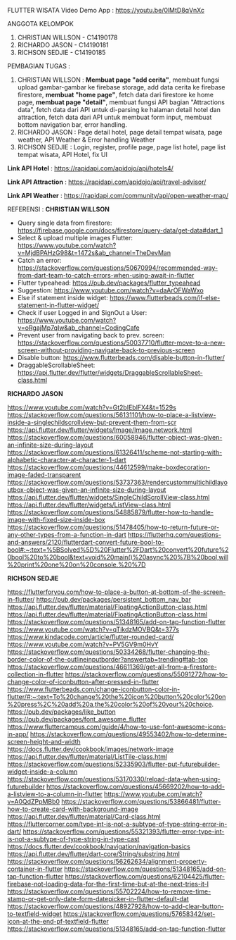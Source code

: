 FLUTTER WISATA
Video Demo App : https://youtu.be/0lMtD8qVnXc

ANGGOTA KELOMPOK
1. CHRISTIAN WILLSON - C14190178
2. RICHARDO JASON - C14190181
3. RICHSON SEDJIE - C14190185

PEMBAGIAN TUGAS :
1. CHRISTIAN WILLSON : **Membuat page "add cerita"**, membuat fungsi upload gambar-gambar ke firebase storage, add data cerita ke firebase firestore, **membuat "home page"**, fetch data dari firestore ke home page, **membuat page "detail"**, membuat fungsi API bagian "Attractions data", fetch data dari API untuk di-parsing ke halaman detail hotel dan attraction, fetch data dari API untuk membuat form input, membuat bottom navigation bar, error handling.
2. RICHARDO JASON : Page detail hotel, page detail tempat wisata, page weather, API Weather & Error handling Weather
3. RICHSON SEDJIE : Login, register, profile page, page list hotel, page list tempat wisata, API Hotel, fix UI

**Link API Hotel** : https://rapidapi.com/apidojo/api/hotels4/

**Link API Attraction** : https://rapidapi.com/apidojo/api/travel-advisor/

**Link API Weather** : https://rapidapi.com/community/api/open-weather-map/

REFERENSI :
**CHRISTIAN WILLSON**
- Query single data from firestore: https://firebase.google.com/docs/firestore/query-data/get-data#dart_1 <br>
- Select & upload multiple images Flutter: https://www.youtube.com/watch?v=MjdBPAHzG98&t=1472s&ab_channel=TheDevMan <br>
- Catch an error: https://stackoverflow.com/questions/50670994/recommended-way-from-dart-team-to-catch-errors-when-using-await-in-flutter <br>
- Flutter typeahead: https://pub.dev/packages/flutter_typeahead <br>
- Suggestion: https://www.youtube.com/watch?v=daArOFWaWxo <br>
- Else if statement inside widget: https://www.flutterbeads.com/if-else-statement-in-flutter-widget/ <br>
- Check if user Logged in and SignOut a User: https://www.youtube.com/watch?v=oRgajMp7qIw&ab_channel=CodingCafe <br>
- Prevent user from navigating back to prev. screen: https://stackoverflow.com/questions/50037710/flutter-move-to-a-new-screen-without-providing-navigate-back-to-previous-screen <br>
- Disable button: https://www.flutterbeads.com/disable-button-in-flutter/ <br>
- DraggableScrollableSheet: https://api.flutter.dev/flutter/widgets/DraggableScrollableSheet-class.html <br>

**RICHARDO JASON**

https://www.youtube.com/watch?v=Gt2bIEblFX4&t=1529s
https://stackoverflow.com/questions/56131101/how-to-place-a-listview-inside-a-singlechildscrollview-but-prevent-them-from-scr
https://api.flutter.dev/flutter/widgets/Image/Image.network.html
https://stackoverflow.com/questions/60058946/flutter-object-was-given-an-infinite-size-during-layout
https://stackoverflow.com/questions/61326411/scheme-not-starting-with-alphabetic-character-at-character-1-dart 
https://stackoverflow.com/questions/44612599/make-boxdecoration-image-faded-transparent
https://stackoverflow.com/questions/53737363/rendercustommultichildlayoutbox-object-was-given-an-infinite-size-during-layout
https://api.flutter.dev/flutter/widgets/SingleChildScrollView-class.html
https://api.flutter.dev/flutter/widgets/ListView-class.html
https://stackoverflow.com/questions/54885879/flutter-how-to-handle-image-with-fixed-size-inside-box
https://stackoverflow.com/questions/51478405/how-to-return-future-or-any-other-types-from-a-function-in-dart
https://flutterhq.com/questions-and-answers/2120/flutterdart-convert-future-bool-to-bool#:~:text=%5BSolved%5D%20Flutter%2FDart%20convert%20future%20bool%20to%20bool&text=void%20main()%20async%20%7B%20bool,will%20print%20one%20on%20console.%20%7D

**RICHSON SEDJIE**

https://flutterforyou.com/how-to-place-a-button-at-bottom-of-the-screen-in-flutter/
https://pub.dev/packages/persistent_bottom_nav_bar
https://api.flutter.dev/flutter/material/FloatingActionButton-class.html
https://api.flutter.dev/flutter/material/FloatingActionButton-class.html
https://stackoverflow.com/questions/51348165/add-on-tap-function-flutter
https://www.youtube.com/watch?v=qTikdzMOVBQ&t=377s
https://www.kindacode.com/article/flutter-rounded-card/
https://www.youtube.com/watch?v=PV5GV9m0HvY
https://stackoverflow.com/questions/50334268/flutter-changing-the-border-color-of-the-outlineinputborder?answertab=trending#tab-top
https://stackoverflow.com/questions/46611369/get-all-from-a-firestore-collection-in-flutter
https://stackoverflow.com/questions/55091272/how-to-change-color-of-iconbutton-after-pressed-in-flutter
https://www.flutterbeads.com/change-iconbutton-color-in-flutter/#:~:text=To%20change%20the%20icon%20button%20color%20on%20press%2C%20add%20a,the%20color%20of%20your%20choice.
https://pub.dev/packages/like_button
https://pub.dev/packages/font_awesome_flutter
https://www.fluttercampus.com/guide/4/how-to-use-font-awesome-icons-in-app/
https://stackoverflow.com/questions/49553402/how-to-determine-screen-height-and-width
https://docs.flutter.dev/cookbook/images/network-image
https://api.flutter.dev/flutter/material/ListTile-class.html
https://stackoverflow.com/questions/52335903/flutter-put-futurebuilder-widget-inside-a-column
https://stackoverflow.com/questions/53170330/reload-data-when-using-futurebuilder
https://stackoverflow.com/questions/45669202/how-to-add-a-listview-to-a-column-in-flutter
https://www.youtube.com/watch?v=A0QdZPpMBb0
https://stackoverflow.com/questions/53866481/flutter-how-to-create-card-with-background-image
https://api.flutter.dev/flutter/material/Card-class.html
https://fluttercorner.com/type-int-is-not-a-subtype-of-type-string-error-in-dart/
https://stackoverflow.com/questions/55321393/flutter-error-type-int-is-not-a-subtype-of-type-string-in-type-cast
https://docs.flutter.dev/cookbook/navigation/navigation-basics
https://api.flutter.dev/flutter/dart-core/String/substring.html
https://stackoverflow.com/questions/56262634/alignment-property-container-in-flutter
https://stackoverflow.com/questions/51348165/add-on-tap-function-flutter
https://stackoverflow.com/questions/62104425/flutter-firebase-not-loading-data-for-the-first-time-but-at-the-next-tries-it-l
https://stackoverflow.com/questions/55702224/how-to-remove-time-stamp-or-get-only-date-form-datepicker-in-flutter-default-dat
https://stackoverflow.com/questions/48927928/how-to-add-clear-button-to-textfield-widget
https://stackoverflow.com/questions/57658342/set-icon-at-the-end-pf-textfield-flutter
https://stackoverflow.com/questions/51348165/add-on-tap-function-flutter

